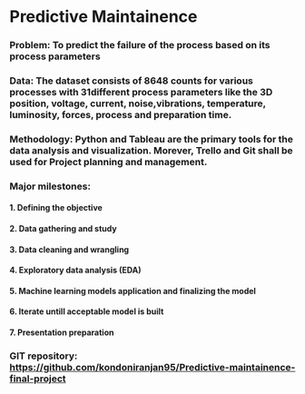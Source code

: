 # Predictive Maintainence
### Problem: To predict the failure of the process based on its process parameters
### Data: The dataset consists of 8648 counts for various processes with 31different process parameters like the 3D position, voltage, current, noise,vibrations, temperature, luminosity, forces, process and preparation time.
### Methodology: Python and Tableau are the primary tools for the data analysis and visualization. Morever, Trello and Git shall be used for Project planning and management.
### Major milestones:
#### 1. Defining the objective 
#### 2. Data gathering and study
#### 3. Data cleaning and wrangling 
#### 4. Exploratory data analysis (EDA)
#### 5. Machine learning models application and finalizing the model
#### 6. Iterate untill acceptable model is built
#### 7. Presentation preparation
### GIT repository: https://github.com/kondoniranjan95/Predictive-maintainence-final-project
